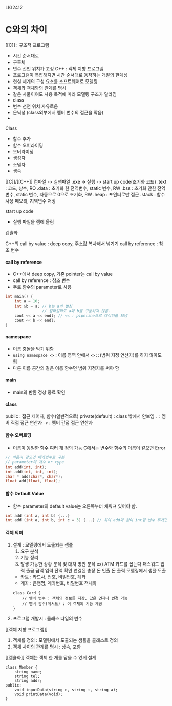 LIG2412

# C와의 차이

[[C]] : 구조적 프로그램
- 시간 순서대로
- 구조체
- 변수 선언 위치가 고정
C++ : 객체 지향 프로그램
- 프로그램이 복잡해지면 시간 순서대로 동작하는 개발의 한계성
- 현실 세계의 구성 요소를 소프트웨어로 모델링
- 객체와 객체와의 관계를 명시
- 같은 사물이여도 사용 목적에 따라 모델링 구조가 달라짐
- class
- 변수 선언 위치 자유로움
- 은닉성 (class외부에서 멤버 변수의 접근을 막음)
-
Class
- 함수 추가
- 함수 오버라이딩
- 오버라이딩
- 생성자
- 소멸자
- 생속

[[C]]/[[C++]] 컴파일 -> 실행파일 .exe -> 실행 -> start up code(초기화 코드)
.text : 코드, 상수, RO
.data : 초기화 한 전역변수, static 변수, RW
.bss : 초기화 안한 전역변수, static 변수, 자동으로 0으로 초기화, RW
.heap : 포인터로만 접근
.stack : 함수 사용 메모리, 지역변수 저장

start up code
- 실행 파일을 램에 올림


캡슐화

C++의 call by value : deep copy, 주소값 복사해서 넘기기
call by reference : 참조 변수 

#### call by reference
- C++에서 deep copy, 기존 pointer는 call by value
- call by reference : 참조 변수
- 주로 함수의 parameter로 사용
```cpp fold title:call_by_reference
int main() {
	int a = 10;
	int &b = a; // b는 a의 별칭
				// 컴파일러도 a와 b를 구분하지 않음.
	cout << a << endl; // << : pipeline으로 데이터를 보냄
	cout << b << endl;
}
```

#### namespace
- 이름 충돌을 막기 위함
- `using namespace <>` : 이름 영역 안에서 `<>::`(범위 지정 연산자)를 하지 않아도 됨
- 다른 이름 공간의 같은 이름 함수면 범위 지정자를 써야 함

#### main
- main의 반환 정상 종료 확인

#### class
public : 접근 제어자, 함수(일반적으로)
private(default) : class 밖에서 안보임
`.`   : 멤버 직접 접근 연산자
`->` : 멤버 간접 접근 연산자

#### 함수 오버로딩
- 이름이 동일한 함수 여러 개 정의 가능
	C에서는 변수와 함수의 이름이 같으면 Error
```cpp folder title:function_overloading
// 이름이 같으면 매게변수로 구분
// parameter의 개수 or type
int add(int, int);
int add(int, int, int);
char * add(char*, char*);
float add(float, float);
```

#### 함수 Default Value
- 함수 parameter의 default value는 오른쪽부터 채워져 있어야 함.
```cpp folder title:default_value
int add (int a, int b) {...}
int add (int a, int b, int c = 3) {...} // 위의 add와 같이 int형 변수 두개만 넣으면 되므로 모호 해짐
```


#### 객체 의미
1. 설계 : 모델링에서 도출되는 샘플
   1. 요구 분석
   2. 기능 정리
   3. 발생 가능한 상황 분석 및 대처 방안 분석
   ex) ATM
	   카드를 꼽는다
	   패스워드 입력
	   출금 금액 입력
	   잔액 확인
	   연결된 총장 돈 인출
	   돈 출력
	모델링에서 샘플 도출
	- 카트 : 카드사, 번호, 비밀번호, 계좌
	- 계좌 : 은행명, 계좌번호, 비밀번호
	객체화
	```
	class Card {
		// 멤버 변수 : 객체의 정보를 저장, 값은 언제나 변경 가능
		// 멤버 함수(메서드) : 이 객체의 기능 제공
	}
	```
2. 프로그램 개발시 : 클래스 타입의 변수

[[객체 지향 프로그램]]
1. 객체를 정의 : 모델링에서 도출되는 샘플을 클래스로 정의
2. 객체 사이의 관계를 명시 : 상속, 포함

[[캡슐화]] 객체는 객체 한 개를 담을 수 있게 설계
```
class Member {
	string name;
	string tel;
	string addr;
public:
	void inputData(string n, string t, string a);
	void printData(void);
}
```



